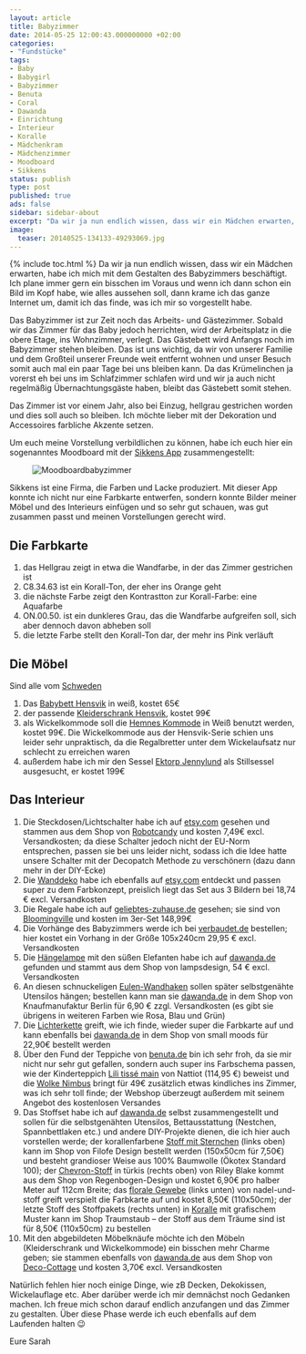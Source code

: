 ```yaml
---
layout: article
title: Babyzimmer
date: 2014-05-25 12:00:43.000000000 +02:00
categories:
- "Fundstücke"
tags:
- Baby
- Babygirl
- Babyzimmer
- Benuta
- Coral
- Dawanda
- Einrichtung
- Interieur
- Koralle
- Mädchenkram
- Mädchenzimmer
- Moodboard
- Sikkens
status: publish
type: post
published: true
ads: false
sidebar: sidebar-about
excerpt: "Da wir ja nun endlich wissen, dass wir ein Mädchen erwarten, habe ich mich mit dem Gestalten des Babyzimmers beschäftigt. Ich plane immer gern ein bisschen im Voraus und wenn ich dann schon ein Bild im Kopf habe, wie alles aussehen soll, dann krame ich das ganze Internet um, damit ich das finde, was ich mir so vorgestellt habe."
image:
  teaser: 20140525-134133-49293069.jpg
---
```

{% include toc.html %}
Da wir ja nun endlich wissen, dass wir ein Mädchen erwarten, habe ich mich mit dem Gestalten des Babyzimmers beschäftigt. Ich plane immer gern ein bisschen im Voraus und wenn ich dann schon ein Bild im Kopf habe, wie alles aussehen soll, dann krame ich das ganze Internet um, damit ich das finde, was ich mir so vorgestellt habe.

Das Babyzimmer ist zur Zeit noch das Arbeits- und Gästezimmer. Sobald wir das Zimmer für das Baby jedoch herrichten, wird der Arbeitsplatz in die obere Etage, ins Wohnzimmer, verlegt. Das Gästebett wird Anfangs noch im Babyzimmer stehen bleiben. Das ist uns wichtig, da wir von unserer Familie und dem Großteil unserer Freunde weit entfernt wohnen und unser Besuch somit auch mal ein paar Tage bei uns bleiben kann.
Da das Krümelinchen ja vorerst eh bei uns im Schlafzimmer schlafen wird und wir ja auch nicht regelmäßig Übernachtungsgäste haben, bleibt das Gästebett somit stehen.

Das Zimmer ist vor einem Jahr, also bei Einzug, hellgrau gestrichen worden und dies soll auch so bleiben. Ich möchte lieber mit der Dekoration und Accessoires farbliche Akzente setzen.

Um euch meine Vorstellung verbildlichen zu können, habe ich euch hier ein sogenanntes Moodboard mit der <a href="http://www.sikkens.de/service/apps" rel="nofollow">Sikkens App</a> zusammengestellt:

<figure>
	<img src="{{ site.url }}/images/20140525-134133-49293069.jpg" alt="Moodboardbabyzimmer" />
</figure>

Sikkens ist eine Firma, die Farben und Lacke produziert. Mit dieser App konnte ich nicht nur eine Farbkarte entwerfen, sondern konnte Bilder meiner Möbel und des Interieurs einfügen und so sehr gut schauen, was gut zusammen passt und meinen Vorstellungen gerecht wird.

## Die Farbkarte

1. das Hellgrau zeigt in etwa die Wandfarbe, in der das Zimmer gestrichen ist
2. C8.34.63 ist ein Korall-Ton, der eher ins Orange geht
3. die nächste Farbe zeigt den Kontrastton zur Korall-Farbe: eine Aquafarbe
4. ON.00.50. ist ein dunkleres Grau, das die Wandfarbe aufgreifen soll, sich aber dennoch davon abheben soll
5. die letzte Farbe stellt den Korall-Ton dar, der mehr ins Pink verläuft

## Die Möbel

Sind alle vom <a href="http://www.ikea.com/de/de/" rel="nofollow">Schweden</a>

1. Das <a href="http://www.ikea.com/de/de/catalog/products/20248533/" rel="nofollow">Babybett Hensvik</a> in weiß, kostet 65€
2. der passende <a href="http://www.ikea.com/de/de/catalog/products/90111391/" rel="nofollow">Kleiderschrank Hensvik</a>, kostet 99€
3. als Wickelkommode soll die <a href="http://www.ikea.com/de/de/catalog/products/10242635/" rel="nofollow">Hemnes Kommode</a> in Weiß benutzt werden, kostet 99€. Die Wickelkommode aus der Hensvik-Serie schien uns leider sehr unpraktisch, da die Regalbretter unter dem Wickelaufsatz nur schlecht zu erreichen waren
4. außerdem habe ich mir den Sessel <a href="http://www.ikea.com/de/de/catalog/products/S29894872/" rel="nofollow">Ektorp Jennylund</a> als Stillsessel ausgesucht, er kostet 199€

## Das Interieur


1.  Die Steckdosen/Lichtschalter habe ich auf <a href="https://www.etsy.com/de/?ref=si_home" rel="nofollow">etsy.com</a> gesehen und stammen aus dem Shop von <a href="https://www.etsy.com/de/listing/156172730/lily-of-the-valley-leichte-schalter?ref=shop_home_active_4" rel="nofollow">Robotcandy</a> und kosten 7,49€ excl. Versandkosten; da diese Schalter jedoch nicht der EU-Norm entsprechen, passen sie bei uns leider nicht, sodass ich die Idee hatte unsere Schalter mit der Decopatch Methode zu verschönern (dazu dann mehr in der DIY-Ecke)
2.  Die <a href="https://www.etsy.com/de/listing/179590690/baby-nursery-wall-art-aqua-coral-gray" rel="nofollow">Wanddeko</a> habe ich ebenfalls auf <a href="http://www.etsy.com/" rel="nofollow">etsy.com</a> entdeckt und passen super zu dem Farbkonzept, preislich liegt das Set aus 3 Bildern bei 18,74 € excl. Versandkosten
3.  Die Regale habe ich auf <a href="http://www.geliebtes-zuhause.de/Bloomingville/Wohnen/Holzhaus-im-3er-Set-grau-lemon-rosa-von-Bloomingville::16103.html?utm_source=google_base&utm_medium=CPC&utm_campaign=psm_feed&gclid=CIPxsIW-tb4CFSEewwodrFsArQ" rel="nofollow">geliebtes-zuhause.de</a> gesehen; sie sind von <a href="http://www.bloomingville.com/" rel="nofollow">Bloomingville</a> und kosten im 3er-Set 148,99€
4.  Die Vorhänge des Babyzimmers werde ich bei <a href="http://www.vertbaudet.de/organdy-vorhang-mit-applikationen-wei.htm?ProductId=704030002&FiltreCouleur=6350&t=1" rel="nofollow">verbaudet.de</a> bestellen; hier kostet ein Vorhang in der Größe 105x240cm 29,95 € excl. Versandkosten
5.  Die <a href="http://de.dawanda.com/product/8460474-Lampenschirm-mit-grau-weissen-Elefanten-Retro" rel="nofollow">Hängelampe</a> mit den süßen Elefanten habe ich auf <a href="http://www.dawanda.de/" rel="nofollow">dawanda.de</a> gefunden und stammt aus dem Shop von lampsdesign, 54 € excl. Versandkosten
6.  An diesen schnuckeligen <a href="http://de.dawanda.com/product/58674339-Haken-Eule-weiss" rel="nofollow">Eulen-Wandhaken</a> sollen später selbstgenähte Utensilos hängen; bestellen kann man sie <a href="http://www.dawanda.de/" rel="nofollow">dawanda.de</a> in dem Shop von Knaufmanufaktur Berlin für 6,90 € zzgl. Versandkosten (es gibt sie übrigens in weiteren Farben wie Rosa, Blau und Grün)
7.  Die <a href="http://de.dawanda.com/product/46205666-lichterkette---small-moods---komposition-34--" rel="nofollow">Lichterkette</a> greift, wie ich finde, wieder super die Farbkarte auf und kann ebenfalls bei <a href="http://www.dawanda.de/" rel="nofollow">dawanda.de</a> in dem Shop von small moods für 22,90€ bestellt werden
8.  Über den Fund der Teppiche von <a href="http://www.benuta.de/" rel="nofollow">benuta.de</a> bin ich sehr froh, da sie mir nicht nur sehr gut gefallen, sondern auch super ins Farbschema passen, wie der Kinderteppich <a href="http://www.benuta.de/kinderteppiche/kinderteppich_lili_tiss_main_i4_21979_0.htm" rel="nofollow">Lili tissé main</a> von Nattiot (114,95 €) beweist und die <a href="http://www.benuta.de/kinderteppiche/kinderteppich_nimbus_i4_27441_0.htm" rel="nofollow">Wolke Nimbus</a> bringt für 49€ zusätzlich etwas kindliches ins Zimmer, was ich sehr toll finde; der Webshop überzeugt außerdem mit seinem Angebot des kostenlosen Versandes
9.  Das Stoffset habe ich auf <a href="http://www.dawanda.de/" rel="nofollow">dawanda.de</a> selbst zusammengestellt und sollen für die selbstgenähten Utensilos, Bettausstattung (Nestchen, Spannbettlaken etc.) und andere DIY-Projekte dienen, die ich hier auch vorstellen werde; der korallenfarbene <a href="http://de.dawanda.com/product/58544975-AU-Maison-Baumwollstoff-Star-Giant-Coral" rel="nofollow">Stoff mit Sternchen</a> (links oben) kann im Shop von Filofe Design bestellt werden (150x50cm für 7,50€) und besteht grandioser Weise aus 100% Baumwolle (Ökotex Standard 100);
der <a href="http://de.dawanda.com/product/45308230-1380m-Riley-Blake-Chevron-tuerkis-large" rel="nofollow">Chevron-Stoff</a> in türkis (rechts oben) von Riley Blake kommt aus dem Shop von Regenbogen-Design und kostet 6,90€ pro halber Meter auf 112cm Breite; das <a href="http://de.dawanda.com/product/62404479-Art-Gallery-Rapture-Euphloria-Coral" rel="nofollow">florale Gewebe</a> (links unten) von nadel-und-stoff greift verspielt die Farbkarte auf und kostet 8,50€ (110x50cm); der letzte Stoff des Stoffpakets (rechts unten) in <a href="http://de.dawanda.com/product/53705079-ab-50x110cm---Baumwollstoff-Bungalow-Empress" rel="nofollow">Koralle</a> mit grafischem Muster kann im Shop Traumstaub – der Stoff aus dem Träume sind ist für 8,50€ (110x50cm) zu bestellen
10.   Mit den abgebildeten Möbelknäufe möchte ich den Möbeln (Kleiderschrank und Wickelkommode) ein bisschen mehr Charme geben; sie stammen ebenfalls von <a href="http://www.dawanda.de/" rel="nofollow">dawanda.de</a> aus dem Shop von <a href="http://de.dawanda.com/shop/Deco-Cottage" rel="nofollow">Deco-Cottage</a> und kosten 3,70€ excl. Versandkosten

Natürlich fehlen hier noch einige Dinge, wie zB Decken, Dekokissen, Wickelauflage etc. Aber darüber werde ich mir demnächst noch Gedanken machen. Ich freue mich schon darauf endlich anzufangen und das Zimmer zu gestalten. Über diese Phase werde ich euch ebenfalls auf dem Laufenden halten :wink:

Eure Sarah









